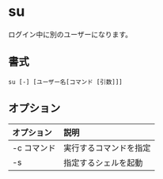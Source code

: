# su

ログイン中に別のユーザーになります。

## 書式

```
su [-] [ユーザー名[コマンド [引数]]]
```

## オプション

|オプション|説明|
|:--|:--|
|-c コマンド|実行するコマンドを指定|
|-s|指定するシェルを起動|
